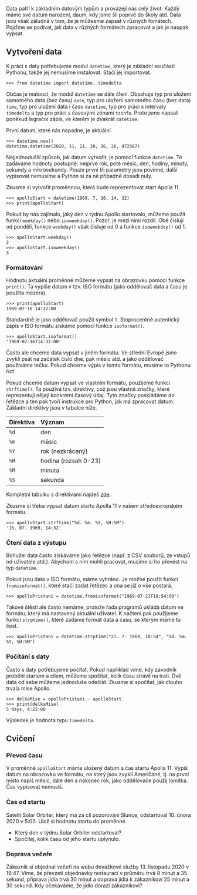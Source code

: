 Data patří k základním datovým typům a provázejí nás celý život. Každý máme své datum narození, daum, kdy jsme šli poprvé do školy atd. Data jsou však záludná v tom, že je můžeeme zapsat v různých fomátech. Pojďme se podívat, jak data v různých formátech zpracovat a jak je naopak vypsat.

## Vytvoření data

K práci s daty potřebujeme modul `datetime`, který je základní součástí Pythonu, takže jej nemusíme instalovat. Stačí jej importovat.

```pycon
>>> from datetime import datetime, timedelta
```

Občas je matoucí, že modul `datetime` se dále člení. Obsahuje typ pro uložení samotného data (bez času) `date`, typ pro uložení samotného času (bez data) `time`, typ pro uložení data i času `datetime`, typ pro práci s intervaly `timedelta` a typ pro práci s časovými zónami `tzinfo`. Proto jsme napsali poněkud legrační zápis, ve kterém je dvakrát `datetime`.

První datum, které nás napadne, je aktuální.

```pycon
>>> datetime.now()
datetime.datetime(2020, 11, 21, 20, 26, 26, 472567)
```

Nejjednodušší způsob, jak datum vytvořit, je pomocí funkce `datetime`. Té zadáváme hodnoty postupně: nejprve rok, poté měsíc, den, hodiny, minuty, sekundy a mikrosekundy. Pouze první tři parametry jsou povinné, další vypisovat nemusíme a Python si za ně případně dosadí nuly.

Zkusme si vytvořit proměnnou, která bude reprezentovat start Apolla 11.

```pycon
>>> apolloStart = datetime(1969, 7, 16, 14, 32)
>>> print(apolloStart)
```

Pokud by nás zajímalo, jaký den v týdnu Apollo startovalo, můžeme použít funkci `weekday()` nebo `isoweekday()`. Pozor, je mezi nimi rozdíl. Obě číslují od pondělí, funkce `weekday()` však čísluje od 0 a funkce `isoweekday()` od 1.

```pycon
>>> apolloStart.weekday()
2
>>> apolloStart.isoweekday() 
3
```

### Formátování

Hodnotu aktuální proměnné můžeme vypsat na obrazovku pomocí funkce `print()`. Ta vypíše datum v tzv. ISO formátu (jako oddělovač data a času je použita mezera).

```pycon
>>> print(apolloStart)
1969-07-16 14:32:00
```

Standardně je jako oddělovač použit symbol `T`. Stoprocentně autentický zápis v ISO formátu získáme pomocí funkce `isoformat()`.

```pycon
>>> apolloStart.isoformat()
'1969-07-16T14:32:00'
```

Často ale chceme data vypsat v jiném formátu. Ve střední Evropě jsme zvyklí psát na začátek číslo dne, pak měsíc atd. a jako oddělovač používáme tečku. Pokud chceme výpis v tomto formátu, musíme to Pythonu říct. 

Pokud chceme datum vypsat ve vlastním formátu, použijeme funkci `strftime()`. Ta používá tzv. direktivy, což jsou vlastně značky, které reprezentují nějaý konkrétní časový údaj. Tyto značky poskládáme do řetězce a ten pak tvoří instrukce pro Python, jak má zpracovat datum. Základní direktivy jsou v tabulce níže.

| Direktiva  | Význam |
|:---| :---|
| `%d`  | den  |
| `%m`  | měsíc |
| `%Y`  | rok (nezkrácený) |
| `%H`  | hodina (rozsah 0-23) |
| `%M`  | minuta |
| `%S`  | sekunda |

 Kompletní tabulku s direktivami najdeš [zde](https://docs.python.org/3/library/datetime.html#strftime-and-strptime-format-codes). 

 Zkusme si třeba vypsat datum startu Apolla 11 v našem středoevropském formátu.

```pycon
>>> apolloStart.strftime("%d. %m. %Y, %H:%M")            
'16. 07. 1969, 14:32'
```

### Čtení data z výstupu

Bohužel data často získáváme jako řetězce (např. z CSV souborů, ze vstupů od uživatele atd.). Abychom s ním mohli pracovat, musíme si ho převést na typ `datetime`. 

Pokud jsou data v ISO formátu, máme vyhráno. Je možné použít funkci `fromisoformat()`, které stačí zadat řetězec a ona se již o vše postará.

```pycon
>>> apolloPristani = datetime.fromisoformat("1969-07-21T18:54:00")
```

Takové štěstí ale často nemáme, protože řada programů ukládá datum ve formátu, který má nastavený aktuální uživatel. K načtení pak použijeme funkci `strptime()`, které zadáme formát data a času, se kterým máme tu čest.

```pycon
>>> apolloPristani = datetime.strptime("21. 7. 1969, 18:54", "%d. %m. %Y, %H:%M")
```

### Počítání s daty

Často s daty potřebujeme počítat. Pokud například víme, kdy závodník proběhl startem a cílem, můžeme spočítat, kolik času strávil na trati. Dvě data od sebe můžeme jednoduše odečíst. Zkusme si spočítat, jak dlouho trvala mise Apollo.

```pycon
>>> delkaMise = apolloPristani - apolloStart
>>> print(delkaMise)
5 days, 4:22:00
```

Výsledek je hodnota typu `timedelta`.

## Cvičení

### Převod času

V proměnné `apolloStart` máme uložený datum a čas startu Apolla 11. Vypiš datum na obrazovku ve formátu, na který jsou zvyklí Američané, tj. na první místo napiš měsíc, dále den a nakonec rok, jako oddělovače použij lomítka. Čas vypisovat nemusíš.

### Čas od startu

Satelit Solar Orbiter, který má za cíl pozorování Slunce, odstartoval 10. února 2020 v 5:03. Ulož si hodnotu startu do proměnné.

- Který den v týdnu Solar Orbiter odstartoval?
- Spočítej, kolik času od jeho startu uplynulo.

### Doprava večeře

Zákazník si objednal večeři na webu dovážkové služby 13. listopadu 2020 v 19:47. Víme, že převzetí objednávky restaurací v průměru trvá 8 minut a 35 sekund, příprava jídla trvá 30 minut a doprava jídla k zákazníkovi 25 minut a 30 sekund. Kdy očekáváme, že jídlo dorazí zákazníkovi?
